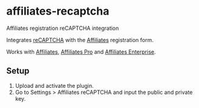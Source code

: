 affiliates-recaptcha
====================

Affiliates registration reCAPTCHA integration

Integrates <a href="http://www.google.com/recaptcha/">reCAPTCHA</a> with the <a href="http://www.itthinx.com/plugins/affiliates/">Affiliates</a> registration form.

Works with <a href="http://www.itthinx.com/plugins/affiliates/">Affiliates</a>, <a href="http://www.itthinx.com/plugins/affiliates-pro/">Affiliates Pro</a> and <a href="http://www.itthinx.com/plugins/affiliates-enterprise/">Affiliates Enterprise</a>.

Setup
-----

1. Upload and activate the plugin.
2. Go to Settings > Affiliates reCAPTCHA and input the public and private key.
